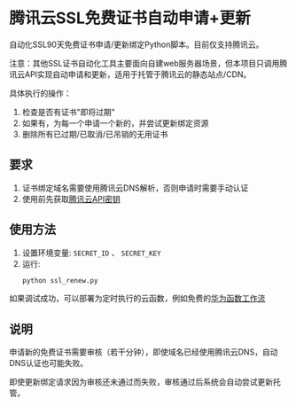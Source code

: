 # 腾讯云SSL免费证书自动申请+更新

自动化SSL90天免费证书申请/更新绑定Python脚本。目前仅支持腾讯云。 

注意：其他SSL证书自动化工具主要面向自建web服务器场景，但本项目只调用腾讯云API实现自动申请和更新，适用于托管于腾讯云的静态站点/CDN。

具体执行的操作：

1. 检查是否有证书"即将过期"
2. 如果有，为每一个申请一个新的，并尝试更新绑定资源
3. 删除所有已过期/已取消/已吊销的无用证书

## 要求

1. 证书绑定域名需要使用腾讯云DNS解析，否则申请时需要手动认证
2. 使用前先获取[腾讯云API密钥](https://console.cloud.tencent.com/cam/capi)

## 使用方法

1. 设置环境变量: `SECRET_ID` 、 `SECRET_KEY`
2. 运行:
	```bash
	python ssl_renew.py
	```

如果调试成功，可以部署为定时执行的云函数，例如免费的[华为函数工作流](https://console.huaweicloud.com/functiongraph/)

## 说明

申请新的免费证书需要审核（若干分钟），即使域名已经使用腾讯云DNS，自动DNS认证也可能失败。

即使更新绑定请求因为审核还未通过而失败，审核通过后系统会自动尝试更新托管。
